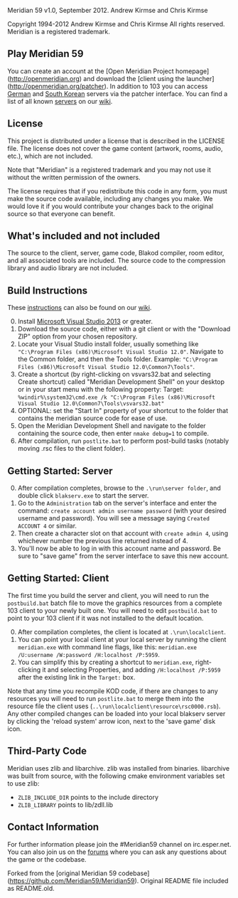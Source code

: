 Meridian 59 v1.0, September 2012.
Andrew Kirmse and Chris Kirmse

Copyright 1994-2012 Andrew Kirmse and Chris Kirmse
All rights reserved.  Meridian is a registered trademark.


Play Meridian 59
--------------
You can create an account at the [Open Meridian Project homepage]
(http://openmeridian.org) and download the [client using the launcher]
(http://openmeridian.org/patcher). In addition to 103 you can access
[German](http://www.meridian59.de) and [South Korean](http://www.meridian59.co.kr/)
servers via the patcher interface. You can find a list of all known
[servers](http://wiki.openmeridian.org/index.php/Server_List) on our
[wiki](http://wiki.openmeridian.org/index.php/Main_Page).


License
--------------
This project is distributed under a license that is described in the
LICENSE file.  The license does not cover the game content (artwork,
rooms, audio, etc.), which are not included.

Note that "Meridian" is a registered trademark and you may not use it
without the written permission of the owners.

The license requires that if you redistribute this code in any form,
you must make the source code available, including any changes you
make.  We would love it if you would contribute your changes back to
the original source so that everyone can benefit.


What's included and not included
--------------
The source to the client, server, game code, Blakod compiler, room
editor, and all associated tools are included.  The source code to the
compression library and audio library are not included.


Build Instructions
--------------
These [instructions](http://wiki.openmeridian.org/index.php/Detailed_Build_Instructions)
can also be found on our [wiki](http://wiki.openmeridian.org/index.php/Main_Page).

0. Install [Microsoft Visual Studio 2013](http://www.visualstudio.com/en-us/products/visual-studio-express-vs.aspx)
or greater.
0. Download the source code, either with a git client or with the
"Download ZIP" option from your chosen repository.
0. Locate your Visual Studio install folder, usually something like
`"C:\Program Files (x86)\Microsoft Visual Studio 12.0"`.
Navigate to the Common folder, and then the Tools folder. Example:
`"C:\Program Files (x86)\Microsoft Visual Studio 12.0\Common7\Tools"`.
0. Create a shortcut (by right-clicking on vsvars32.bat and selecting
Create shortcut) called "Meridian Development Shell" on your desktop
or in your start menu with the following property:
Target: `%windir%\system32\cmd.exe /k "C:\Program Files (x86)\Microsoft
Visual Studio 12.0\Common7\Tools\vsvars32.bat"`
0. OPTIONAL: set the "Start In" property of your shortcut to the folder
that contains the meridian source code for ease of use.
0. Open the Meridian Development Shell and navigate to the folder
containing the source code, then enter `nmake debug=1` to compile.
0. After compilation, run `postlite.bat` to perform post-build tasks
(notably moving .rsc files to the client folder).

Getting Started: Server
--------------
0. After compilation completes, browse to the `.\run\server folder`,
and double click `blakserv.exe` to start the server.
0. Go to the `Administration` tab on the server's interface and enter
the command: `create account admin username password` (with your
desired username and password). You will see a message saying `Created
ACCOUNT 4` or similar.
0. Then create a character slot on that account with `create admin 4`,
using whichever number the previous line returned instead of 4.
0. You'll now be able to log in with this account name and password.
Be sure to "save game" from the server interface to save this new
account.

Getting Started: Client
--------------
The first time you build the server and client, you will need to run
the `postbuild.bat` batch file to move the graphics resources from a
complete 103 client to your newly built one. You will need to edit
`postbuild.bat` to point to your 103 client if it was not installed to
the default location.

0. After compilation completes, the client is located at
`.\run\localclient`.
0. You can point your local client at your local server by running the
client `meridian.exe` with command line flags, like this:
`meridian.exe /U:username /W:password /H:localhost /P:5959`.
0. You can simplify this by creating a shortcut to `meridian.exe`,
right-clicking it and selecting Properties, and adding
`/H:localhost /P:5959` after the existing link in the `Target:` box.

Note that any time you recompile KOD code, if there are changes to any
resources you will need to run `postlite.bat` to merge them into the
resource file the client uses (`..\run\localclient\resource\rsc0000.rsb`).
Any other compiled changes can be loaded into your local blakserv server
by clicking the 'reload system' arrow icon, next to the 'save game' disk
icon.

Third-Party Code
--------------
Meridian uses zlib and libarchive.  zlib was installed from binaries.
libarchive was built from source, with the following cmake environment
variables set to use zlib:

* `ZLIB_INCLUDE_DIR` points to the include directory
* `ZLIB_LIBRARY` points to lib/zdll.lib

Contact Information
--------------
For further information please join the #Meridian59 channel on
irc.esper.net. You can also join us on the
[forums](http://openmeridian.org/forums)
where you can ask any questions about the game or the codebase.

Forked from the [original Meridian 59 codebase]
(https://github.com/Meridian59/Meridian59). Original README file
included as README.old.